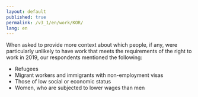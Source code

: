 ```yaml
---
layout: default
published: true
permalink: /v3_1/en/work/KOR/
lang: en
---
```


When asked to provide more context about which people, if any, were particularly unlikely to have work that meets the requirements of the right to work in 2019, our respondents mentioned the following:
- Refugees 
- Migrant workers and immigrants with non-employment visas
- Those of low social or economic status  
- Women, who are subjected to lower wages than men 